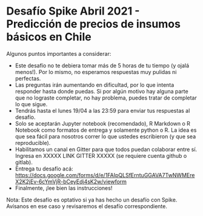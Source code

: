 # Desafío Spike Abril 2021 - Predicción de precios de insumos básicos en Chile

Algunos puntos importantes a considerar:

*  Este desafío no te debiera tomar más de 5 horas de tu tiempo (y ojalá menos!). Por lo mismo, no esperamos respuestas muy pulidas ni perfectas.
* Las preguntas irán aumentando en dificultad, por lo que intenta responder hasta donde puedas. Si por algún motivo hay alguna parte que no lograste completar, no hay problema, puedes tratar de completar lo que sigue.
* Tendrás hasta el lunes 19/04 a las 23:59 para enviar tus respuestas al desafío.
* Solo se aceptarán Jupyter notebook (recomendado), R Markdown o R Notebook como formatos de entrega y solamente python o R. La idea es que sea fácil para nosotros correr lo que ustedes escribieron (y que sea reproducible).
* Habilitamos un canal en Gitter para que todos puedan colaborar entre sí. Ingresa en XXXXX LINK GITTER XXXXX (se requiere cuenta github o gitlab).
* Entrega tu desafío acá: https://docs.google.com/forms/d/e/1FAIpQLSfErntuGGAVA7TwNWMEreX2K2jEv-6cYmVjR-bCeyEdj4sK2w/viewform
* Finalmente, ¡lee bien las instrucciones!

Nota: Este desafío es optativo si ya has hecho un desafío con Spike. Avísanos en ese caso y revisaremos el desafío correspondiente.
